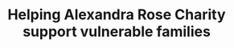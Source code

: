 ---
title: 'Helping Alexandra Rose Charity support vulnerable families'
description: 'The Alexandra Rose Charity needed to scale their service to reach more families. We worked with traders, families and the staff administering the scheme to understand their pain points and develop digital systems to help.'
---